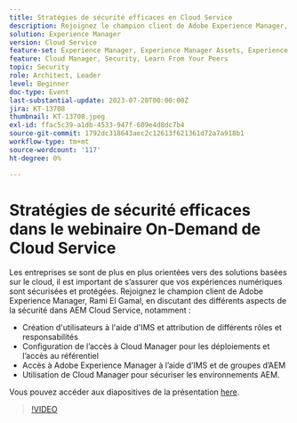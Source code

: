 ```yaml
---
title: Stratégies de sécurité efficaces en Cloud Service
description: Rejoignez le champion client de Adobe Experience Manager, Rami El Gamal, en discutant des différents aspects de la sécurité dans AEM Cloud Service.
solution: Experience Manager
version: Cloud Service
feature-set: Experience Manager, Experience Manager Assets, Experience Manager Sites
feature: Cloud Manager, Security, Learn From Your Peers
topic: Security
role: Architect, Leader
level: Beginner
doc-type: Event
last-substantial-update: 2023-07-20T00:00:00Z
jira: KT-13708
thumbnail: KT-13708.jpeg
exl-id: ffac5c39-a1db-4533-947f-609e4d8dc7b4
source-git-commit: 1792dc318643aec2c12613f621361d72a7a918b1
workflow-type: tm+mt
source-wordcount: '117'
ht-degree: 0%

---
```


# Stratégies de sécurité efficaces dans le webinaire On-Demand de Cloud Service

Les entreprises se sont de plus en plus orientées vers des solutions basées sur le cloud, il est important de s’assurer que vos expériences numériques sont sécurisées et protégées. Rejoignez le champion client de Adobe Experience Manager, Rami El Gamal, en discutant des différents aspects de la sécurité dans AEM Cloud Service, notamment :

* Création d&#39;utilisateurs à l&#39;aide d&#39;IMS et attribution de différents rôles et responsabilités
* Configuration de l’accès à Cloud Manager pour les déploiements et l’accès au référentiel
* Accès à Adobe Experience Manager à l’aide d’IMS et de groupes d’AEM
* Utilisation de Cloud Manager pour sécuriser les environnements AEM.

Vous pouvez accéder aux diapositives de la présentation [here](../../assets/experience-manager/july2023/effective-security-strategies-in-cloud-service/AEM-CloudManager-Security_Webinar_July_18.pdf).

>[!VIDEO](https://video.tv.adobe.com/v/3421772/?learn=on)
